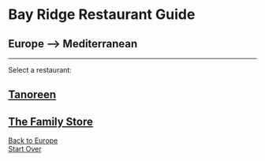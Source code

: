 # Bay Ridge Restaurant Guide
## Europe --> Mediterranean
---
Select a restaurant:
## [Tanoreen](http://tanoreen.com)  
## [The Family Store](http://familystorecooks.com)



[Back to Europe](../europe/europe.md)  
[Start Over](../home.md)